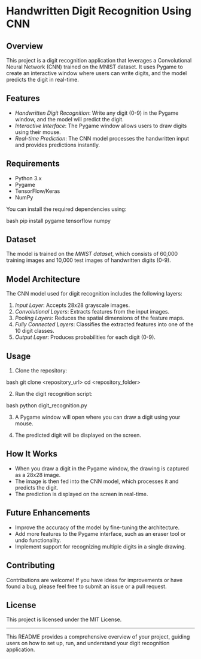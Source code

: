 # Handwritten Digit Recognition Using CNN

## Overview

This project is a digit recognition application that leverages a Convolutional Neural Network (CNN) trained on the MNIST dataset. It uses Pygame to create an interactive window where users can write digits, and the model predicts the digit in real-time.

## Features

- *Handwritten Digit Recognition*: Write any digit (0-9) in the Pygame window, and the model will predict the digit.
- *Interactive Interface*: The Pygame window allows users to draw digits using their mouse.
- *Real-time Prediction*: The CNN model processes the handwritten input and provides predictions instantly.

## Requirements

- Python 3.x
- Pygame
- TensorFlow/Keras
- NumPy

You can install the required dependencies using:

bash
pip install pygame tensorflow numpy


## Dataset

The model is trained on the *MNIST dataset*, which consists of 60,000 training images and 10,000 test images of handwritten digits (0-9).

## Model Architecture

The CNN model used for digit recognition includes the following layers:

1. *Input Layer*: Accepts 28x28 grayscale images.
2. *Convolutional Layers*: Extracts features from the input images.
3. *Pooling Layers*: Reduces the spatial dimensions of the feature maps.
4. *Fully Connected Layers*: Classifies the extracted features into one of the 10 digit classes.
5. *Output Layer*: Produces probabilities for each digit (0-9).

## Usage

1. Clone the repository:

bash
git clone <repository_url>
cd <repository_folder>


2. Run the digit recognition script:

bash
python digit_recognition.py


3. A Pygame window will open where you can draw a digit using your mouse.

4. The predicted digit will be displayed on the screen.

## How It Works

- When you draw a digit in the Pygame window, the drawing is captured as a 28x28 image.
- The image is then fed into the CNN model, which processes it and predicts the digit.
- The prediction is displayed on the screen in real-time.

## Future Enhancements

- Improve the accuracy of the model by fine-tuning the architecture.
- Add more features to the Pygame interface, such as an eraser tool or undo functionality.
- Implement support for recognizing multiple digits in a single drawing.

## Contributing

Contributions are welcome! If you have ideas for improvements or have found a bug, please feel free to submit an issue or a pull request.

## License

This project is licensed under the MIT License.

---

This README provides a comprehensive overview of your project, guiding users on how to set up, run, and understand your digit recognition application.
